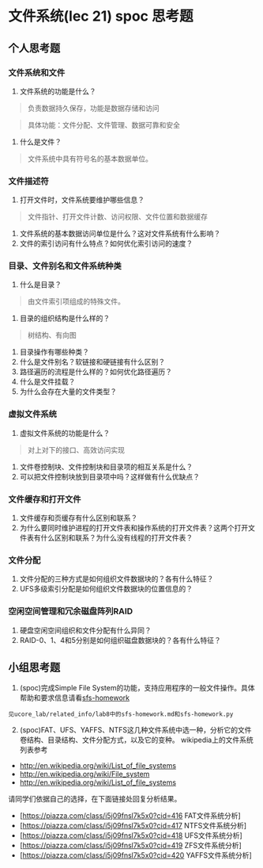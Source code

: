 # 文件系统(lec 21) spoc 思考题

## 个人思考题
### 文件系统和文件 
 1. 文件系统的功能是什么？

>  负责数据持久保存，功能是数据存储和访问

>  具体功能：文件分配、文件管理、数据可靠和安全

 1. 什么是文件？

>  文件系统中具有符号名的基本数据单位。

### 文件描述符
 1. 打开文件时，文件系统要维护哪些信息？

>  文件指针、打开文件计数、访问权限、文件位置和数据缓存

 1. 文件系统的基本数据访问单位是什么？这对文件系统有什么影响？
 1. 文件的索引访问有什么特点？如何优化索引访问的速度？

### 目录、文件别名和文件系统种类
 1. 什么是目录？

>  由文件索引项组成的特殊文件。

 1. 目录的组织结构是什么样的？

>  树结构、有向图

 1. 目录操作有哪些种类？
 1. 什么是文件别名？软链接和硬链接有什么区别？
 1. 路径遍历的流程是什么样的？如何优化路径遍历？
 1. 什么是文件挂载？
 1. 为什么会存在大量的文件类型？

### 虚拟文件系统 
 1. 虚拟文件系统的功能是什么？

>  对上对下的接口、高效访问实现

 1. 文件卷控制块、文件控制块和目录项的相互关系是什么？
 1. 可以把文件控制块放到目录项中吗？这样做有什么优缺点？


### 文件缓存和打开文件
 1. 文件缓存和页缓存有什么区别和联系？
 1. 为什么要同时维护进程的打开文件表和操作系统的打开文件表？这两个打开文件表有什么区别和联系？为什么没有线程的打开文件表？
 
### 文件分配
 1. 文件分配的三种方式是如何组织文件数据块的？各有什么特征？
 1. UFS多级索引分配是如何组织文件数据块的位置信息的？

### 空闲空间管理和冗余磁盘阵列RAID
 1. 硬盘空闲空间组织和文件分配有什么异同？
 1. RAID-0、1、4和5分别是如何组织磁盘数据块的？各有什么特征？

## 小组思考题
 1. (spoc)完成Simple File System的功能，支持应用程序的一般文件操作。具体帮助和要求信息请看[sfs-homework](https://github.com/chyyuu/ucore_lab/blob/master/related_info/lab8/sfs-homework.md)

 ```
见ucore_lab/related_info/lab8中的sfs-homework.md和sfs-homework.py
 ```


 2. (spoc)FAT、UFS、YAFFS、NTFS这几种文件系统中选一种，分析它的文件卷结构、目录结构、文件分配方式，以及它的变种。
  wikipedia上的文件系统列表参考
  - http://en.wikipedia.org/wiki/List_of_file_systems
  - http://en.wikipedia.org/wiki/File_system
  - http://en.wikipedia.org/wiki/List_of_file_systems

  请同学们依据自己的选择，在下面链接处回复分析结果。
  - [https://piazza.com/class/i5j09fnsl7k5x0?cid=416 FAT文件系统分析]
  - [https://piazza.com/class/i5j09fnsl7k5x0?cid=417 NTFS文件系统分析]
  - [https://piazza.com/class/i5j09fnsl7k5x0?cid=418 UFS文件系统分析]
  - [https://piazza.com/class/i5j09fnsl7k5x0?cid=419 ZFS文件系统分析]
  - [https://piazza.com/class/i5j09fnsl7k5x0?cid=420 YAFFS文件系统分析]
